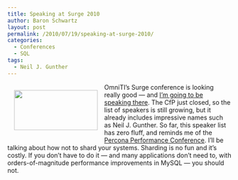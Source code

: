 ```yaml
---
title: Speaking at Surge 2010
author: Baron Schwartz
layout: post
permalink: /2010/07/19/speaking-at-surge-2010/
categories:
  - Conferences
  - SQL
tags:
  - Neil J. Gunther
---
```

[<img src="http://www.xaprb.com/blog/wp-content/uploads/2010/07/surge.png" alt="" title="Surge" width="188" height="90" class="alignleft size-full wp-image-1960" style="float:left; margin: 15px" />][1] OmniTI&#8217;s Surge conference is looking really good &#8212; and [I&#8217;m going to be speaking there][2]. The CfP just closed, so the list of speakers is still growing, but it already includes impressive names such as Neil J. Gunther. So far, this speaker list has zero fluff, and reminds me of the [Percona Performance Conference][3]. I&#8217;ll be talking about how not to shard your systems. Sharding is no fun and it&#8217;s costly. If you don&#8217;t have to do it &#8212; and many applications don&#8217;t need to, with orders-of-magnitude performance improvements in MySQL &#8212; you should not.

 [1]: http://omniti.com/surge
 [2]: http://omniti.com/surge/2010/speakers/baron-schwartz
 [3]: http://conferences.percona.com/percona-performance-conference-2009/schedule.html